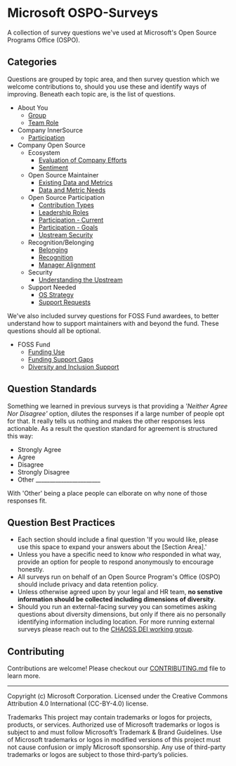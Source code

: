 # Microsoft OSPO-Surveys
A collection of survey questions we've used at Microsoft's Open Source Programs Office (OSPO).

## Categories
Questions are grouped by topic area, and then survey question which we welcome contributions to, should you use these and identify ways of improving.
Beneath each topic are, is the list of questions.  

- About You
  - [Group](about-you/group.md)
  - [Team Role](about-you/team-role.md)
- Company InnerSource
  - [Participation](company-innersource/participation/recent-activity.md)
- Company Open Source
  - Ecosystem
    - [Evaluation of Company Efforts](company-opensource/ecosystem/company-efforts.md)
    - [Sentiment](company-opensource/ecosystem/external-sentiment.md)
  - Open Source Maintainer
    - [Existing Data and Metrics](company-opensource/maintainer/data-metrics.md)
    - [Data and Metric Needs](company-opensource/maintainer/data-metrics-outcome.md)
  - Open Source Participation
    - [Contribution Types](company-opensource/participation/contribution-types.md)
    - [Leadership Roles](company-opensource/maintainer/roles.md)
    - [Participation - Current](company-opensource/participation/recent-participation.md)
    - [Participation - Goals](company-opensource/participation/participation-future.md)
    - [Upstream Security](company-opensource/security/upstream-risks.md)
  - Recognition/Belonging
    - [Belonging](company-opensource/recognition-belonging/community-belonging.md)
    - [Recognition](company-opensource/recognition-belonging)
    - [Manager Alignment](company-opensource/recognition-belonging/manager-support.md)
   - Security
      - [Understanding the Upstream](https://github.com/microsoft/OSPO-Surveys/blob/main/company-opensource/security/upstream-risks.md)
    - Support Needed
      - [OS Strategy](company-opensource/support-resources/strategy.md)
      - [Support Requests](company-opensource/participation/support-needed.md)

  
We've also included survey questions for FOSS Fund awardees, to better understand how to support maintainers with and beyond the fund.
These questions should all be optional.

- FOSS Fund
  - [Funding Use](foss-fund/award-usefulness.md)
  - [Funding Support Gaps](foss-fund/gaps.md)
  - [Diversity and Inclusion Support](foss-fund/inclusion.md)

## Question Standards

Something we learned in previous surveys is that providing a *'Neither Agree Nor Disagree'* option, dilutes the responses if a large number of people opt for that.   It really tells us nothing and makes the other responses less actionable. As a result the question standard for agreement is structured this way:
- Strongly Agree
- Agree
- Disagree
- Strongly Disagree
- Other _______________________

With 'Other' being a place people can elborate on why none of those responses fit.

## Question Best Practices

* Each section should include a final question 'If you would like, please use this space to expand your answers about the [Section Area].'
* Unless you have a specific need to know *who* responded in what way, provide an option for people to respond anonymously to encourage honestly.
* All surveys run on behalf of an Open Source Program's Office (OSPO) should include privacy and data retention policy.
* Unless otherwise agreed upon by your legal and HR team, **no senstive information should be collected including dimensions of diversity**. 
* Should you run an external-facing survey you can sometimes asking questions about diversity dimensions, but only if there ais no personally identifying information including location. For more running external surveys please reach out to the [CHAOSS DEI working group](https://github.com/chaoss/wg-dei).

## Contributing

Contributions are welcome!  Please checkout our [CONTRIBUTING.md](CONTRIBUTING.md) file to learn more.

---


Copyright (c) Microsoft Corporation.
Licensed under the Creative Commons Attribution 4.0 International (CC-BY-4.0) license.

Trademarks This project may contain trademarks or logos for projects, products, or services. Authorized use of Microsoft trademarks or logos is subject to and must follow Microsoft’s Trademark & Brand Guidelines. Use of Microsoft trademarks or logos in modified versions of this project must not cause confusion or imply Microsoft sponsorship. Any use of third-party trademarks or logos are subject to those third-party’s policies.
